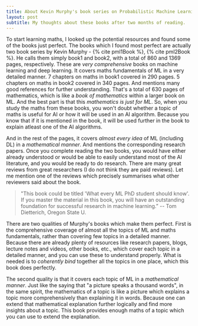 ```yaml
---
title: About Kevin Murphy's book series on Probabilistic Machine Learning
layout: post
subtitle: My thoughts about these books after two months of reading.
---
```


To start learning maths, I looked up the potential resources and found some of the books just perfect. The books which I found most perfect are actually two book series by Kevin Murphy - {% cite pml1Book %}, {% cite pml2Book %}. He calls them simply book1 and book2, with a total of 860 and 1369 pages, respectively. These are *very comprehensive* books on machine learning and deep learning. It covers maths fundamentals of ML in a very detailed manner. 7 chapters on maths in book1 covered in 290 pages. 5 chapters on maths in book2 covered in 340 pages. And mentions many good references for further understanding. That's a total of 630 pages of mathematics, which is like a *book of mathematics* within a larger book on ML. And the best part is that this *mathematics is just for ML*. So, when you study the maths from these books, you won't doubt whether a topic of maths is useful for AI or how it will be used in an AI algorithm. Because you know that if it is mentioned in the book, it will be used further in the book to explain atleast one of the AI algorithms.

And in the rest of the pages, it covers *almost every idea* of ML (including DL) in a *mathematical manner*. And mentions the corresponding research papers. Once you complete reading the two books, you would have either already understood or would be able to easily understand most of the AI literature, and you would be ready to do research. There are many great reviews from great researchers (I do not think they are paid reviews). Let me mention one of the reviews which precisely summarises what other reviewers said about the book.

> "This book could be titled 'What every ML PhD student should know'. If you master the material in this book, you will have an outstanding foundation for successful research in machine learning.” -- Tom Dietterich, Oregon State U.

There are two qualities of Murphy's books which make them perfect. First is the comprehensive coverage of almost all the topics of ML and maths fundamentals, rather than covering few topics in a detailed manner. Because there are already plenty of resources like research papers, blogs, lecture notes and videos, other books, etc., which cover each topic in a detailed manner, and you can use these to understand properly. What is needed is to *coherently bind* together all the topics in one place, which this book does perfectly.

The second quality is that it covers each topic of ML in a *mathematical manner*. Just like the saying that "a picture speaks a thousand words", in the same spirit, the mathematics of a topic is like a picture which explains a topic more comprehensively than explaining it in words. Because one can extend that mathematical explanation further logically and find more insights about a topic. This book provides enough maths of a topic which you can use to extend the explanation.


